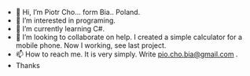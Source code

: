 - 👋 Hi, I’m Piotr Cho... form Bia.. Poland.
- 👀 I’m interested in programing.
- 🌱 I’m currently learning C#.
- 💞️ I’m looking to collaborate on help. I created a simple calculator for a mobile phone. Now I working, see last project.
- 📫 How to reach me. It is very simply. Write pio.cho.bia@gmail.com .
- Thanks

<!---
PioChoBia/PioChoBia is a ✨ special ✨ repository because its `README.md` (this file) appears on your GitHub profile.
You can click the Preview link to take a look at your changes.
--->
